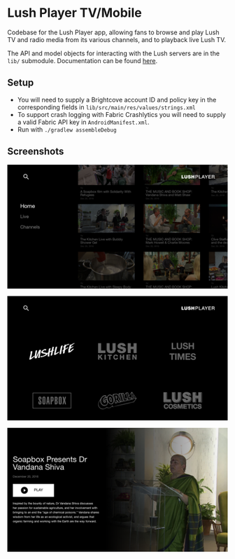 # Lush Player TV/Mobile

Codebase for the Lush Player app, allowing fans to browse and play Lush TV and radio media from its various channels, and to playback live Lush TV.

The API and model objects for interacting with the Lush servers are in the `lib/` submodule. 
Documentation can be found [here]("lib/README.md").

## Setup

* You will need to supply a Brightcove account ID and policy key in the corresponding fields in `lib/src/main/res/values/strings.xml`
* To support crash logging with Fabric Crashlytics you will need to supply a valid Fabric API key in `AndroidManifest.xml`. 
* Run with `./gradlew assembleDebug`

## Screenshots

![Main menu](.//screenshots/main.png "Main menu")

![Channels](.//screenshots/channels.png "Channels")

![Media details](./screenshots/details.png "Media details")
